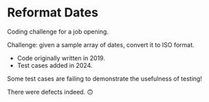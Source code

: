 # Reformat Dates

Coding challenge for a job opening.

Challenge: given a sample array of dates, convert it to ISO format.

- Code originally written in 2019.
- Test cases added in 2024. 

Some test cases are failing to demonstrate the usefulness of testing!

There were defects indeed. 🙃

